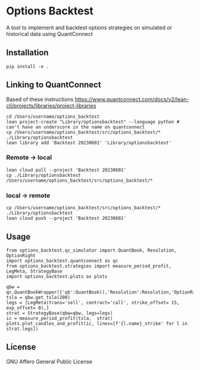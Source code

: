 # Options Backtest

A tool to implement and backtest options strategies on simulated or historical data using QuantConnect

## Installation

`pip install -e .`

## Linking to QuantConnect
Based of these instructions
https://www.quantconnect.com/docs/v2/lean-cli/projects/libraries/project-libraries

```
cd /Users/username/options_backtest
lean project-create "Library/optionsbacktest" --language python # can't have an underscore in the name on quantconnect
cp /Users/username/options_backtest/src/options_backtest/* ./Library/optionsbacktest 
lean library add 'Backtest 20230601' 'Library/optionsbacktest'
```

### Remote -> local
```
lean cloud pull --project 'Backtest 20230601'
cp ./Library/optionsbacktest /Users/username/options_backtest/src/options_backtest/*
```

### local -> remote
```
cp /Users/username/options_backtest/src/options_backtest/* ./Library/optionsbacktest
lean cloud push --project 'Backtest 20230601'
```

## Usage

```
from options_backtest.qc_simulator import QuantBook, Resolution, OptionRight
import options_backtest.quantconnect as qc
from options_backtest.strategies import measure_period_profit, LegMeta, StrategyBase
import options_backtest.plots as plots

qbw = qc.QuantBookWrapper({'qb':QuantBook(),'Resolution':Resolution,'OptionRight':OptionRight})
tsla = qbw.get_tsla(200)
legs = [LegMeta(trans='sell', contract='call', strike_offset= 15, exp_offset= 0),]  
strat = StrategyBase(qbw=qbw, legs=legs)
ic = measure_period_profit(tsla,  strat)
plots.plot_candles_and_profit(ic, lines=[f'{l.name}_strike' for l in strat.legs])
```

## License
GNU Affero General Public License